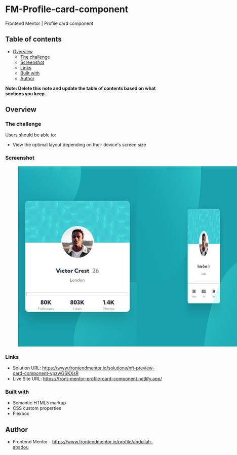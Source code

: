 # FM-Profile-card-component
Frontend Mentor | Profile card component

## Table of contents

- [Overview](#overview)
  - [The challenge](#the-challenge)
  - [Screenshot](#screenshot)
  - [Links](#links)
  - [Built with](#built-with)
  - [Author](#author)

**Note: Delete this note and update the table of contents based on what sections you keep.**

## Overview

### The challenge

Users should be able to:

- View the optimal layout depending on their device's screen size

### Screenshot

<figure style="display: flex;">
  <img src="screenshot/desktop_preview.jpeg" alt="screenshot_for_desktop_preview">
  <img src="screenshot/mobile_preview.jpeg" alt="screenshot_for_mobile_preview">
</figure>

### Links

- Solution URL: https://www.frontendmentor.io/solutions/nft-preview-card-component-vpzwGSKXsR
- Live Site URL: https://front-mentor-profile-card-component.netlify.app/

### Built with

- Semantic HTML5 markup
- CSS custom properties
- Flexbox

## Author

- Frontend Mentor - https://www.frontendmentor.io/profile/abdellah-abadou
